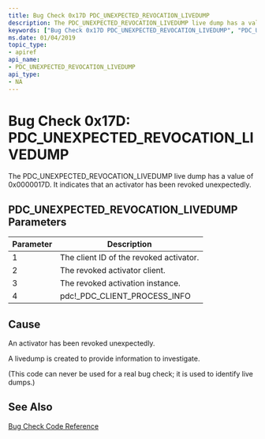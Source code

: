 ```yaml
---
title: Bug Check 0x17D PDC_UNEXPECTED_REVOCATION_LIVEDUMP
description: The PDC_UNEXPECTED_REVOCATION_LIVEDUMP live dump has a value of 0x0000017D. It indicates that an activator has been revoked unexpectedly.
keywords: ["Bug Check 0x17D PDC_UNEXPECTED_REVOCATION_LIVEDUMP", "PDC_UNEXPECTED_REVOCATION_LIVEDUMP"]
ms.date: 01/04/2019
topic_type:
- apiref
api_name:
- PDC_UNEXPECTED_REVOCATION_LIVEDUMP
api_type:
- NA
---
```


# Bug Check 0x17D: PDC\_UNEXPECTED\_REVOCATION\_LIVEDUMP

The PDC\_UNEXPECTED\_REVOCATION\_LIVEDUMP live dump has a value of 0x0000017D. It indicates that an activator has been revoked unexpectedly.

 ## PDC\_UNEXPECTED\_REVOCATION\_LIVEDUMP Parameters

|Parameter|Description|
|--- |--- |
|1| The client ID of the revoked activator.|
|2| The revoked activator client. |
|3| The revoked activation instance.|
|4| pdc!_PDC_CLIENT_PROCESS_INFO |


## Cause

An activator has been revoked unexpectedly.

A livedump is created to provide information to investigate.

(This code can never be used for a real bug check; it is used to identify live dumps.)



## See Also

[Bug Check Code Reference](bug-check-code-reference2.md)

 




